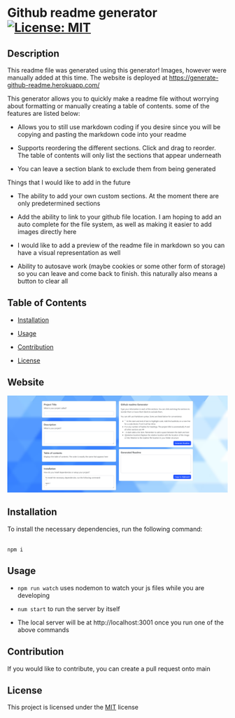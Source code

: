 # Github readme generator [![License: MIT](https://img.shields.io/badge/License-MIT-yellow.svg)](https://opensource.org/licenses/MIT)

## Description
This readme file was generated using this generator! Images, however were manually added at this time. The website is deployed at https://generate-github-readme.herokuapp.com/

This generator allows you to quickly make a readme file without worrying about formatting or manually creating a table of contents. some of the features are listed below:

- Allows you to still use markdown coding if you desire since you will be copying and pasting the markdown code into your readme

- Supports reordering the different sections. Click and drag to reorder. The table of contents will only list the sections that appear underneath

- You can leave a section blank to exclude them from being generated



Things that I would like to add in the future

- The ability to add your own custom sections. At the moment there are only predetermined sections

- Add the ability to link to your github file location. I am hoping to add an auto complete for the file system, as well as making it easier to add images directly here

- I would like to add a preview of the readme file in markdown so you can have a visual representation as well

- Ability to autosave work (maybe cookies or some other form of storage) so you can leave and come back to finish. this naturally also means a button to clear all

## Table of Contents
- [Installation](#installation)

- [Usage](#usage)

- [Contribution](#contribution)

- [License](#license)

## Website
![](./public/images/readme-generator.PNG)

## Installation
To install the necessary dependencies, run the following command:

```

npm i

```

## Usage
- ```npm run watch``` uses nodemon to watch your js files while you are developing

- ```num start``` to run the server by itself

- The local server will be at http://localhost:3001 once you run one of the above commands

## Contribution
If you would like to contribute, you can create a pull request onto main

## License
This project is licensed under the [MIT](https://opensource.org/licenses/MIT) license